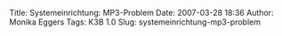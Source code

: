 Title: Systemeinrichtung: MP3-Problem
Date: 2007-03-28 18:36
Author: Monika Eggers
Tags: K3B 1.0
Slug: systemeinrichtung-mp3-problem


